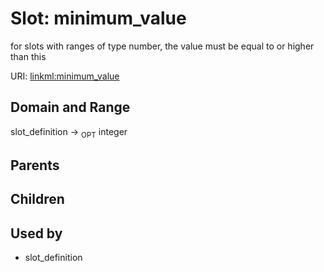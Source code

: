 
# Slot: minimum_value


for slots with ranges of type number, the value must be equal to or higher than this

URI: [linkml:minimum_value](https://w3id.org/linkml/minimum_value)


## Domain and Range

slot_definition ->  <sub>OPT</sub> integer

## Parents


## Children


## Used by

 * slot_definition
